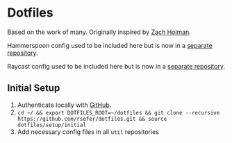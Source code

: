 # Dotfiles

Based on the work of many. Originally inspired by [Zach Holman](https://github.com/holman/dotfiles).

Hammerspoon config used to be included here but is now in a [separate repository](https://github.com/rsefer/hammerspoon-config).

Raycast config used to be included here but is now in a [separate repository](https://github.com/rsefer/raycast-config).

## Initial Setup

1. Authenticate locally with [GitHub](https://help.github.com/articles/connecting-to-github-with-ssh/).
2. `cd ~/ && export DOTFILES_ROOT=~/dotfiles && git clone --recursive https://github.com/rsefer/dotfiles.git && source dotfiles/setup/initial`
3. Add necessary config files in all `util` repositories
